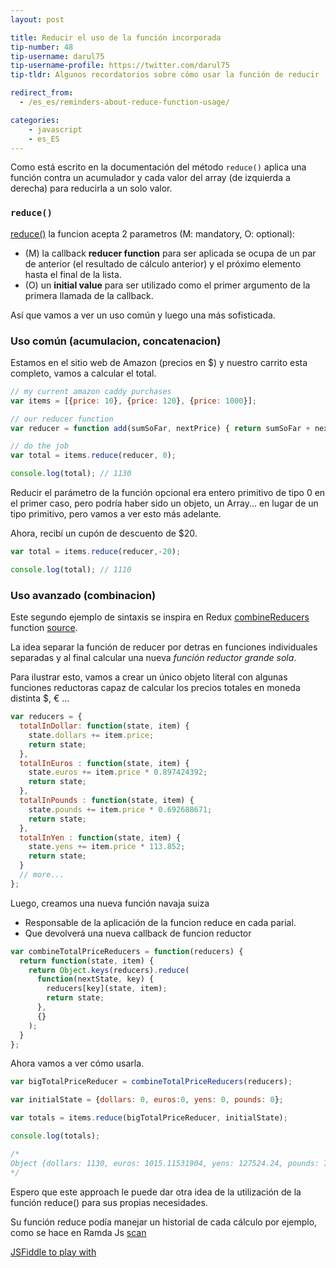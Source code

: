 ```yaml
---
layout: post

title: Reducir el uso de la función incorporada
tip-number: 48
tip-username: darul75
tip-username-profile: https://twitter.com/darul75
tip-tldr: Algunos recordatorios sobre cómo usar la función de reducir

redirect_from:
  - /es_es/reminders-about-reduce-function-usage/

categories:
    - javascript
    - es_ES
---
```


Como está escrito en la documentación del método `reduce()` aplica una función contra un acumulador y cada valor del array (de izquierda a derecha) para reducirla a un solo valor.

### `reduce()`

[reduce()](https://developer.mozilla.org/en-US/docs/Web/JavaScript/Reference/Global_Objects/Array/Reduce) la funcion acepta 2 parametros (M: mandatory, O: optional):

- (M) la callback **reducer function** para ser aplicada se ocupa de un par de anterior (el resultado de cálculo anterior) y el próximo elemento hasta el final de la lista.
- (O) un **initial value** para ser utilizado como el primer argumento de la primera llamada de la callback.

Así que vamos a ver un uso común y luego una más sofisticada.

### Uso común (acumulacion, concatenacion)

Estamos en el sitio web de Amazon (precios en $) y nuestro carrito esta completo, vamos a calcular el total.

```javascript
// my current amazon caddy purchases
var items = [{price: 10}, {price: 120}, {price: 1000}];

// our reducer function
var reducer = function add(sumSoFar, nextPrice) { return sumSoFar + nextPrice.price; };

// do the job
var total = items.reduce(reducer, 0);

console.log(total); // 1130
```

Reducir el parámetro de la función opcional era entero primitivo de tipo 0 en el primer caso, pero podría haber sido un objeto, un Array... en lugar de un tipo primitivo,
pero vamos a ver esto más adelante.

Ahora, recibí un cupón de descuento de $20.

```javascript
var total = items.reduce(reducer,-20);

console.log(total); // 1110
```

### Uso avanzado (combinacion)

Este segundo ejemplo de sintaxis se inspira en Redux [combineReducers](http://redux.js.org/docs/api/combineReducers.html) function [source](https://github.com/reactjs/redux/blob/master/src/combineReducers.js#L93).

La idea separar la función de reducer por detras en funciones individuales separadas y al final calcular una nueva *función reductor grande sola*.

Para ilustrar esto, vamos a crear un único objeto literal con algunas funciones reductoras capaz de calcular los precios totales en moneda distinta $, € ...

```javascript
var reducers = {
  totalInDollar: function(state, item) {
    state.dollars += item.price;
    return state;
  },
  totalInEuros : function(state, item) {
    state.euros += item.price * 0.897424392;
    return state;
  },
  totalInPounds : function(state, item) {
    state.pounds += item.price * 0.692688671;
    return state;
  },
  totalInYen : function(state, item) {
    state.yens += item.price * 113.852;
    return state;
  }
  // more...
};
```

Luego, creamos una nueva función navaja suiza

- Responsable de la aplicación de la funcion reduce en cada parial.
- Que devolverá una nueva callback de funcion reductor

```javascript
var combineTotalPriceReducers = function(reducers) {
  return function(state, item) {
    return Object.keys(reducers).reduce(
      function(nextState, key) {
        reducers[key](state, item);
        return state;
      },
      {}      
    );
  }
};
```

Ahora vamos a ver cómo usarla.

```javascript
var bigTotalPriceReducer = combineTotalPriceReducers(reducers);

var initialState = {dollars: 0, euros:0, yens: 0, pounds: 0};

var totals = items.reduce(bigTotalPriceReducer, initialState);

console.log(totals);

/*
Object {dollars: 1130, euros: 1015.11531904, yens: 127524.24, pounds: 785.81131152}
*/
```

Espero que este approach le puede dar otra idea de la utilización de la función reduce() para sus propias necesidades.

Su función reduce podía manejar un historial de cada cálculo por ejemplo, como se hace en Ramda Js [scan](http://ramdajs.com/docs/#scan) 

[JSFiddle to play with](https://jsfiddle.net/darul75/81tgt0cd/)
